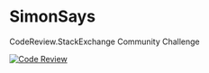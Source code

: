 # SimonSays
CodeReview.StackExchange Community Challenge

[![Code Review](http://www.zomis.net/codereview/shield/?qid=qqqqq)](http://codereview.stackexchange.com/q/71993/23788)
